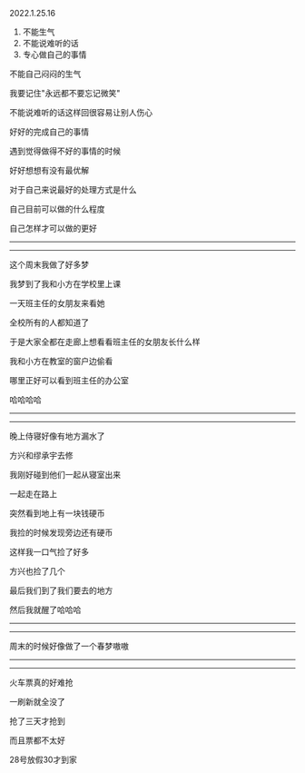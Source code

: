 2022.1.25.16

1. 不能生气
2. 不能说难听的话
3. 专心做自己的事情

不能自己闷闷的生气

我要记住"永远都不要忘记微笑"

不能说难听的话这样回很容易让别人伤心

好好的完成自己的事情

遇到觉得做得不好的事情的时候

好好想想有没有最优解

对于自己来说最好的处理方式是什么

自己目前可以做的什么程度

自己怎样才可以做的更好

-----

---------

这个周末我做了好多梦

我梦到了我和小方在学校里上课

一天班主任的女朋友来看她

全校所有的人都知道了

于是大家全都在走廊上想看看班主任的女朋友长什么样

我和小方在教室的窗户边偷看

哪里正好可以看到班主任的办公室

哈哈哈哈

-------

--------

晚上侍寝好像有地方漏水了

方兴和缪承宇去修

我刚好碰到他们一起从寝室出来

一起走在路上

突然看到地上有一块钱硬币

我捡的时候发现旁边还有硬币

这样我一口气捡了好多

方兴也捡了几个

最后我们到了我们要去的地方

然后我就醒了哈哈哈

-------

------------

周末的时候好像做了一个春梦嗷嗷

-------

--------

火车票真的好难抢

一刷新就全没了

抢了三天才抢到

而且票都不太好

28号放假30才到家